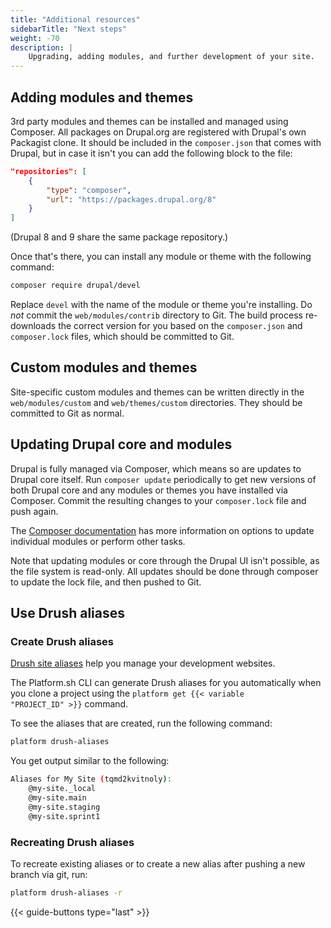 ```yaml
---
title: "Additional resources"
sidebarTitle: "Next steps"
weight: -70
description: |
    Upgrading, adding modules, and further development of your site.
---
```


## Adding modules and themes

3rd party modules and themes can be installed and managed using Composer.
All packages on Drupal.org are registered with Drupal's own Packagist clone.
It should be included in the `composer.json` that comes with Drupal,
but in case it isn't you can add the following block to the file:

```json
"repositories": [
    {
        "type": "composer",
        "url": "https://packages.drupal.org/8"
    }
]
```

(Drupal 8 and 9 share the same package repository.)

Once that's there, you can install any module or theme with the following command:

```bash
composer require drupal/devel
```

Replace `devel` with the name of the module or theme you're installing.
Do *not* commit the `web/modules/contrib` directory to Git.
The build process re-downloads the correct version for you based on the `composer.json` and `composer.lock` files, which should be committed to Git.

## Custom modules and themes

Site-specific custom modules and themes can be written directly in the `web/modules/custom` and `web/themes/custom` directories.
They should be committed to Git as normal.

## Updating Drupal core and modules

Drupal is fully managed via Composer, which means so are updates to Drupal core itself.
Run `composer update` periodically to get new versions of both Drupal core
and any modules or themes you have installed via Composer.
Commit the resulting changes to your `composer.lock` file and push again.

The [Composer documentation](https://getcomposer.org/doc/) has more information on options to update individual modules or perform other tasks.

Note that updating modules or core through the Drupal UI isn't possible, as the file system is read-only.
All updates should be done through composer to update the lock file, and then pushed to Git.

## Use Drush aliases

### Create Drush aliases

[Drush site aliases](https://www.drush.org/latest/site-aliases/) help you manage your development websites.

The Platform.sh CLI can generate Drush aliases for you automatically
when you clone a project using the <code>platform get {{< variable "PROJECT_ID" >}}</code> command.

To see the aliases that are created, run the following command:

```bash
platform drush-aliases
```

You get output similar to the following:

```bash
Aliases for My Site (tqmd2kvitnoly):
    @my-site._local
    @my-site.main
    @my-site.staging
    @my-site.sprint1
```

### Recreating Drush aliases

To recreate existing aliases or to create a new alias after pushing a new branch via git, run:

```bash
platform drush-aliases -r
```

{{< guide-buttons type="last" >}}
